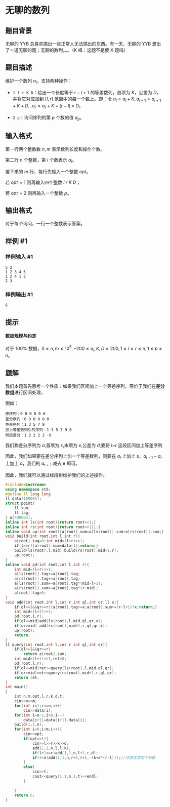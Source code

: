 # 无聊的数列

## 题目背景

无聊的 YYB 总喜欢搞出一些正常人无法搞出的东西。有一天，无聊的 YYB 想出了一道无聊的题：无聊的数列。。。（K 峰：这题不是傻 X 题吗）

## 题目描述

维护一个数列 $a_i$，支持两种操作：

 - `1 l r K D`：给出一个长度等于 $r-l+1$ 的等差数列，首项为 $K$，公差为 $D$，并将它对应加到 $[l,r]$ 范围中的每一个数上。即：令 $a_l=a_l+K,a_{l+1}=a_{l+1}+K+D\ldots a_r=a_r+K+(r-l) \times D$。

 - `2 p`：询问序列的第 $p$ 个数的值 $a_p$。

## 输入格式

第一行两个整数数 $n,m$ 表示数列长度和操作个数。

第二行 $n$ 个整数，第 $i$ 个数表示 $a_i$。

接下来的 $m$ 行，每行先输入一个整数 $opt$。

若 $opt=1$ 则再输入四个整数 $l\ r\ K\ D$；

若 $opt=2$ 则再输入一个整数 $p$。

## 输出格式

对于每个询问，一行一个整数表示答案。

## 样例 #1

### 样例输入 #1

```
5 2
1 2 3 4 5
1 2 4 1 2
2 3
```

### 样例输出 #1

```
6
```

## 提示

#### 数据规模与约定

对于 $100\%$ 数据，$0\le n,m \le 10^5,-200\le a_i,K,D\le 200, 1 \leq l \leq r \leq n, 1 \leq p \leq n$。

## 题解
我们本题首先思考一个性质：如果我们区间加上一个等差序列，等价于我们在**差分数组**进行区间处理，

例如：
```
原序列：0 0 0 0 0 0
差分序列：0 0 0 0 0 0
等差序列：1 3 5 7 9
加上等差数列后的序列：1 3 5 7 9 0
然后差分：1 2 2 2 2 -9
```

我们称差分序列为 $a$,首项为 $s$,末项为 $e$,公差为 $d$,要将 $l$~$r$ 这段区间加上等差序列

因此，我们如果要在差分序列上加一个等差数列，则要在 $a_{l}$ 上加上 s，$a_{l+1}-a_{r}$ 上加上 d，我们的 $a_{r+1}$ 减去 e 即可。

因此，我们就可以通过线段树维护我们的上述操作。

```cpp
#include<iostream>
using namespace std;
#define ll long long
ll data[100005];
struct point{
    ll sum;
    ll tag;
} a[400005];
inline int ls(int root){return root<<1;}
inline int rs(int root){return root<<1|1;}
inline void up(int root){a[root].sum=a[ls(root)].sum+a[rs(root)].sum;}
void build(int root,int l,int r){
    a[root].tag=0;int mid=(l+r)>>1;
    if(l==r){a[root].sum=data[l];return;}
    build(ls(root),l,mid);build(rs(root),mid+1,r);
    up(root);
}
inline void pd(int root,int l,int r){
    int mid=(l+r)>>1;
    a[ls(root)].tag+=a[root].tag;
    a[rs(root)].tag+=a[root].tag;
    a[ls(root)].sum+=a[root].tag*(mid-l+1);
    a[rs(root)].sum+=a[root].tag*(r-mid);
    a[root].tag=0;
}
void add(int root,int l,int r,int ql,int qr,ll x){
    if(ql<=l&&qr>=r){a[root].tag+=x;a[root].sum+=(r-l+1)*x;return;}
    int mid=(l+r)>>1;
    pd(root,l,r);
    if(ql<=mid)add(ls(root),l,mid,ql,qr,x);
    if(qr>mid) add(rs(root),mid+1,r,ql,qr,x);
    up(root);
    return;
}
ll query(int root,int l,int r,int ql,int qr){
    if(ql<=l&&qr>=r)
        return a[root].sum;
    int mid=(l+r)>>1,ret=0;
    pd(root,l,r);
    if(ql<=mid)ret+=query(ls(root),l,mid,ql,qr);
    if(qr>mid)ret+=query(rs(root),mid+1,r,ql,qr);
    return ret;
}
int main()
{
    int n,m,opt,l,r,k,d,t;
    cin>>n>>m;
    for(int i=1;i<=n;i++)
        cin>>data[i];
    for(int i=n-1;i>0;i--)
        data[i+1]=data[i+1]-data[i];
    build(1,1,n);
    for(int i=0;i<m;i++){
        cin>>opt;
        if(opt==1){
            cin>>l>>r>>k>>d;
            add(1,1,n,l,l,k);
            if(l+1<=r)add(1,1,n,l+1,r,d);
            if(r<n)add(1,1,n,r+1,r+1,-(k+d*(r-l)));//注意这里加了判断
        }
        else{
            cin>>t;
            cout<<query(1,1,n,1,t)<<endl;
        }
        
    }
    return 0;
}

```